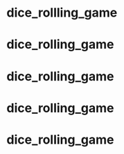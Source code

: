 # dice_rollling_game
# dice_rolling_game
# dice_rolling_game
# dice_rolling_game
# dice_rolling_game
